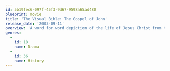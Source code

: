 ```yaml
---
id: 5b19fec6-097f-45f3-9d67-9598a65ad480
blueprint: movie
title: 'The Visual Bible: The Gospel of John'
release_date: '2003-09-11'
overview: 'A word for word depiction of the life of Jesus Christ from the Good News Translation Bible as recorded in the Gospel of John.'
genres:
  -
    id: 18
    name: Drama
  -
    id: 36
    name: History
---
```

